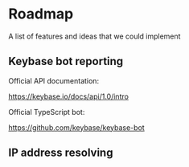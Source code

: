 # Roadmap

A list of features and ideas that we could implement

## Keybase bot reporting

Official API documentation: 

https://keybase.io/docs/api/1.0/intro

Official TypeScript bot:

https://github.com/keybase/keybase-bot

## IP address resolving